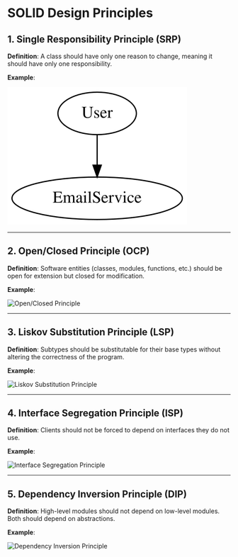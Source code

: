 
# SOLID Design Principles

## 1. Single Responsibility Principle (SRP)
**Definition**: A class should have only one reason to change, meaning it should have only one responsibility.

**Example**:

![Single Responsibility Principle](SRP.svg)

---

## 2. Open/Closed Principle (OCP)
**Definition**: Software entities (classes, modules, functions, etc.) should be open for extension but closed for modification.

**Example**:

![Open/Closed Principle](OCP.svg)

---

## 3. Liskov Substitution Principle (LSP)
**Definition**: Subtypes should be substitutable for their base types without altering the correctness of the program.

**Example**:

![Liskov Substitution Principle](LSP.svg)

---

## 4. Interface Segregation Principle (ISP)
**Definition**: Clients should not be forced to depend on interfaces they do not use.

**Example**:

![Interface Segregation Principle](ISP.svg)

---

## 5. Dependency Inversion Principle (DIP)
**Definition**: High-level modules should not depend on low-level modules. Both should depend on abstractions.

**Example**:

![Dependency Inversion Principle](DIP.svg)
